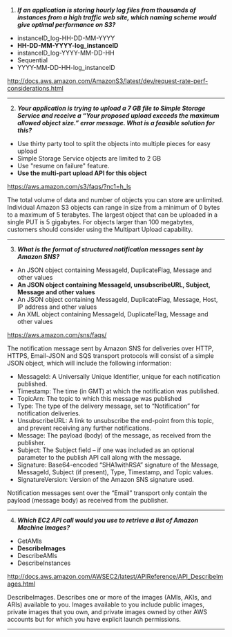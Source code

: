 1. **_If an application is storing hourly log files from thousands of instances from a 
   high traffic web site, which naming scheme would give optimal performance on S3?_**
   
- instanceID_log-HH-DD-MM-YYYY
- **HH-DD-MM-YYYY-log_instanceID**
- instanceID_log-YYYY-MM-DD-HH
- Sequential
- YYYY-MM-DD-HH-log_instanceID

http://docs.aws.amazon.com/AmazonS3/latest/dev/request-rate-perf-considerations.html
 
---

2. **_Your application is trying to upload a 7 GB file to Simple Storage Service and receive a “Your proposed upload exceeds the maximum allowed object size.” error message. 
   What is a feasible solution for this?_**
   
  
- Use thirty party tool to split the objects into multiple pieces for easy upload
- Simple Storage Service objects are limited to 2 GB
- Use "resume on failure" feature.
- **Use the multi-part upload API for this object**

https://aws.amazon.com/s3/faqs/?nc1=h_ls

The total volume of data and number of objects you can store are unlimited. Individual Amazon S3 objects can range in size from a minimum of 0 bytes to a maximum of 5 terabytes. 
The largest object that can be uploaded in a single PUT is 5 gigabytes. For objects larger than 100 megabytes, customers should consider using the Multipart Upload capability.

---

3. **_What is the format of structured notification messages sent by Amazon SNS?_**

- An JSON object containing MessageId, DuplicateFlag, Message and other values
- **An JSON object containing MessageId, unsubscribeURL, Subject, Message and other values**
- An JSON object containing MessageId, DuplicateFlag, Message, Host, IP address and other values
- An XML object containing MessageId, DuplicateFlag, Message and other values

https://aws.amazon.com/sns/faqs/

The notification message sent by Amazon SNS for deliveries over HTTP, HTTPS, Email-JSON and SQS transport protocols will consist of a simple JSON object, which will include the following information:

- MessageId: A Universally Unique Identifier, unique for each notification published.
- Timestamp: The time (in GMT) at which the notification was published.
- TopicArn: The topic to which this message was published
- Type: The type of the delivery message, set to “Notification” for notification deliveries.
- UnsubscribeURL: A link to unsubscribe the end-point from this topic, and prevent receiving any further notifications.
- Message: The payload (body) of the message, as received from the publisher.
- Subject: The Subject field – if one was included as an optional parameter to the publish API call along with the message.
- Signature: Base64-encoded “SHA1withRSA” signature of the Message, MessageId, Subject (if present), Type, Timestamp, and Topic values.
- SignatureVersion: Version of the Amazon SNS signature used.

Notification messages sent over the “Email” transport only contain the payload (message body) as received from the publisher.

---

4. **_Which EC2 API call would you use to retrieve a list of Amazon Machine Images?_**

- GetAMls
- **DescribeImages**
- DescribeAMls
- DescribeInstances

http://docs.aws.amazon.com/AWSEC2/latest/APIReference/API_DescribeImages.html

DescribeImages. Describes one or more of the images (AMIs, AKIs, and ARIs) available to you. 
Images available to you include public images, private images that you own, and private images owned by other AWS accounts but for which you have explicit launch permissions.

---
